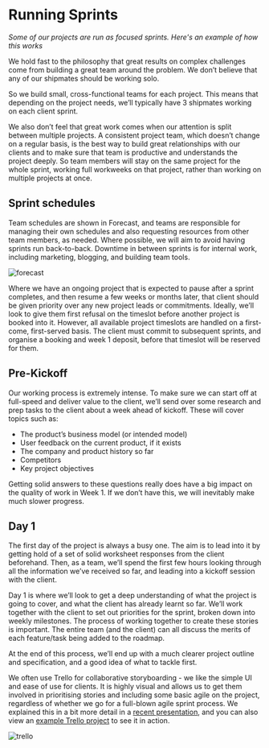 # Running Sprints

_Some of our projects are run as focused sprints. Here's an example of how this works_

We hold fast to the philosophy that great results on complex challenges come from building a great team around the problem. We don’t believe that any of our shipmates should be working solo.

So we build small, cross-functional teams for each project. This means that depending on the project needs, we’ll typically have 3 shipmates working on each client sprint.

We also don’t feel that great work comes when our attention is split between multiple projects. A consistent project team, which doesn’t change on a regular basis, is the best way to build great relationships with our clients and to make sure that team is productive and understands the project deeply. So team members will stay on the same project for the whole sprint, working full workweeks on that project, rather than working on multiple projects at once.

## Sprint schedules

Team schedules are shown in Forecast, and teams are responsible for managing their own schedules and also requesting resources from other team members, as needed. Where possible, we will aim to avoid having sprints run back-to-back. Downtime in between sprints is for internal work, including marketing, blogging, and building team tools.

![forecast](https://www.datocms-assets.com/1058/1495743308-forecast.png?w=1000&fit=max)

Where we have an ongoing project that is expected to pause after a sprint completes, and then resume a few weeks or months later, that client should be given priority over any new project leads or commitments. Ideally, we’ll look to give them first refusal on the timeslot before another project is booked into it. However, all available project timeslots are handled on a first-come, first-served basis. The client must commit to subsequent sprints, and organise a booking and week 1 deposit, before that timeslot will be reserved for them.

## Pre-Kickoff

Our working process is extremely intense. To make sure we can start off at full-speed and deliver value to the client, we’ll send over some research and prep tasks to the client about a week ahead of kickoff. These will cover topics such as:

- The product’s business model (or intended model)
- User feedback on the current product, if it exists
- The company and product history so far
- Competitors
- Key project objectives

Getting solid answers to these questions really does have a big impact on the quality of work in Week 1. If we don’t have this, we will inevitably make much slower progress.

## Day 1

The first day of the project is always a busy one. The aim is to lead into it by getting hold of a set of solid worksheet responses from the client beforehand. Then, as a team, we’ll spend the first few hours looking through all the information we’ve received so far, and leading into a kickoff session with the client.

Day 1 is where we’ll look to get a deep understanding of what the project is going to cover, and what the client has already learnt so far. We’ll work together with the client to set out priorities for the sprint, broken down into weekly milestones. The process of working together to create these stories is important. The entire team (and the client) can all discuss the merits of each feature/task being added to the roadmap.

At the end of this process, we’ll end up with a much clearer project outline and specification, and a good idea of what to tackle first.

We often use Trello for collaborative storyboarding - we like the simple UI and ease of use for clients. It is highly visual and allows us to get them involved in prioritising stories and including some basic agile on the project, regardless of whether we go for a full-blown agile sprint process. We explained this in a bit more detail in a [recent presentation](http://slid.es/jonlay/rapid-ui-development-for-web-apps), and you can also view an [example Trello project](https://trello.com/board/fbk-frontendbook-roadmap/51ac9da8411c61033b003856) to see it in action.

![trello](https://www.datocms-assets.com/1058/1495743355-trello.png?w=1000&fit=max)
